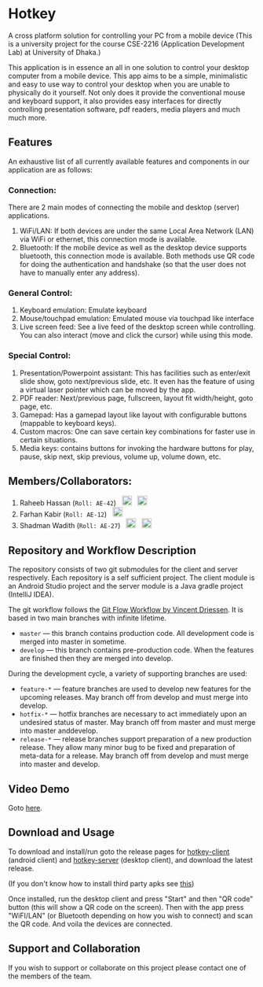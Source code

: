 # Hotkey
A cross platform solution for controlling your PC from a mobile device
(This is a university project for the course CSE-2216 (Application Development Lab) at University of Dhaka.)

This application is in essence an all in one solution to control your desktop computer from a mobile device. This app aims to be a simple, minimalistic and easy to use way to control your desktop when you are unable to physically do it yourself.
Not only does it provide the conventional mouse and keyboard support, it also provides easy interfaces for directly controlling presentation software, pdf readers, media players and much much more.

## Features

An exhaustive list of all currently available features and components in our application are as follows:
### Connection: 
There are 2 main modes of connecting the mobile and desktop (server) applications.
1. WiFi/LAN: If both devices are under the same Local Area Network (LAN) via WiFi or ethernet, this connection mode is available.
1. Bluetooth: If the mobile device as well as the desktop device supports bluetooth, this connection mode is available. Both methods use QR code for doing the authentication and handshake (so that the user does not have to manually enter any address).
### General Control:
1. Keyboard emulation: Emulate keyboard
2. Mouse/touchpad emulation: Emulated mouse via touchpad like interface
3. Live screen feed: See a live feed of the desktop screen while controlling. You can also interact (move and click the cursor) while using this mode.
### Special Control:
1. Presentation/Powerpoint assistant: This has facilities such as enter/exit slide show, goto next/previous slide, etc. It even has the feature of using a virtual laser pointer which can be moved by the app.
2. PDF reader: Next/previous page, fullscreen, layout fit width/height, goto page, etc.
3. Gamepad: Has a gamepad layout like layout with configurable buttons (mappable to keyboard keys).
4. Custom macros: One can save certain key combinations for faster use in certain situations.
5. Media keys: contains buttons for invoking the hardware buttons for play, pause, skip next, skip previous, volume up, volume down, etc.

## Members/Collaborators:
1. Raheeb Hassan (`Roll: AE-42`)&nbsp;&nbsp;&nbsp;<a href="https://github.com/hoenchioma"><img src="https://image.flaticon.com/icons/png/512/25/25231.png" width="20" height="20"/></a>&nbsp;&nbsp;&nbsp;<a href="mailto:raheeb@myself.com"><img src="http://www.clker.com/cliparts/5/S/U/Y/A/R/email-icon-th.png" alt='Email Icon clip art' width="20" height="20"/></a>
2. Farhan Kabir (`Roll: AE-12`)&nbsp;&nbsp;&nbsp;<a href="https://github.com/farhankabir12"><img src="https://image.flaticon.com/icons/png/512/25/25231.png" width="20" height="20"/></a>
3. Shadman Wadith (`Roll: AE-27`)&nbsp;&nbsp;&nbsp;<a href="https://github.com/wadith027"><img src="https://image.flaticon.com/icons/png/512/25/25231.png" width="20" height="20"/></a>&nbsp;&nbsp;&nbsp;<a href="mailto:wadith.24csedu.027@gmail.com"><img src="http://www.clker.com/cliparts/5/S/U/Y/A/R/email-icon-th.png" alt='Email Icon clip art' width="20" height="20"/></a>

## Repository and Workflow Description
The repository consists of two git submodules for the client and server respectively. Each repository is a self sufficient project. The client module is an Android Studio project and the server module is a Java gradle project (IntelliJ IDEA).

The git workflow follows the [Git Flow Workflow by Vincent Driessen](https://nvie.com/posts/a-successful-git-branching-model/).
It is based in two main branches with infinite lifetime.
- `master` — this branch contains production code. All development code is merged into master in sometime.
- `develop` — this branch contains pre-production code. When the features are finished then they are merged into develop.

During the development cycle, a variety of supporting branches are used:
- `feature-*` — feature branches are used to develop new features for the upcoming releases. May branch off from develop and must merge into develop.
- `hotfix-*` — hotfix branches are necessary to act immediately upon an undesired status of master. May branch off from master and must merge into master anddevelop.
- `release-*` — release branches support preparation of a new production release. They allow many minor bug to be fixed and preparation of meta-data for a release. May branch off from develop and must merge into master and develop.

## Video Demo
Goto [here](https://youtu.be/h0pA3SHEp_4).

## Download and Usage
To download and install/run goto the release pages for [hotkey-client](https://github.com/hoenchioma/hotkey-client/releases) (android client) and [hotkey-server](https://github.com/hoenchioma/hotkey-server/releases) (desktop client), and download the latest release.

(If you don't know how to install third party apks see [this](https://www.wikihow.tech/Install-APK-Files-on-Android))

Once installed, run the desktop client and press "Start" and then "QR code" button (this will show a QR code on the screen). Then with the app press "WiFI/LAN" (or Bluetooth depending on how you wish to connect) and scan the QR code. And voila the devices are connected.

## Support and Collaboration
If you wish to support or collaborate on this project please contact one of the members of the team.
